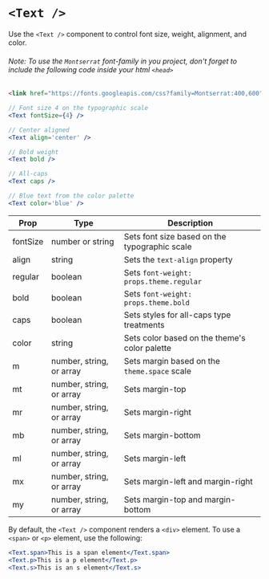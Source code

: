 # `<Text />`

Use the `<Text />` component to control font size, weight, alignment, and color.

###### Note: To use the `Montserrat` font-family in you project, don't forget to include the following code inside your html `<head>`

```html
<link href="https://fonts.googleapis.com/css?family=Montserrat:400,600" rel="stylesheet">
```

```jsx
// Font size 4 on the typographic scale
<Text fontSize={4} />

// Center aligned
<Text align='center' />

// Bold weight
<Text bold />

// All-caps
<Text caps />

// Blue text from the color palette
<Text color='blue' />
```

Prop | Type | Description
---|---|---
fontSize | number or string | Sets font size based on the typographic scale
align | string | Sets the `text-align` property
regular | boolean | Sets `font-weight: props.theme.regular`
bold | boolean | Sets `font-weight: props.theme.bold`
caps | boolean | Sets styles for all-caps type treatments
color | string | Sets color based on the theme's color palette
m | number, string, or array | Sets margin based on the `theme.space` scale
mt | number, string, or array | Sets margin-top
mr | number, string, or array | Sets margin-right
mb | number, string, or array | Sets margin-bottom
ml | number, string, or array | Sets margin-left
mx | number, string, or array | Sets margin-left and margin-right
my | number, string, or array | Sets margin-top and margin-bottom

By default, the `<Text />` component renders a `<div>` element.
To use a `<span>` or `<p>` element, use the following:

```jsx
<Text.span>This is a span element</Text.span>
<Text.p>This is a p element</Text.p>
<Text.s>This is an s element</Text.s>
```
